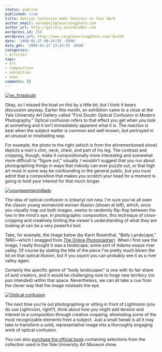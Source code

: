 ```yaml
---
status: publish
published: true
title: Optical Confusion Adds Interest to Your Work
author_email: aaron@singleservingphoto.com
author_url: http://gallery.aaronbieber.com
wordpress_id: 254
wordpress_url: http://www.singleservingphoto.com/?p=254
date: '2009-01-27 09:24:55 -0500'
date_gmt: '2009-01-27 13:24:55 -0500'
categories:
- Articles
tags:
- art
- composition
- exhibition
- news
comments: []
---
```

[![](/wp-content/uploads/2011/11/ex_firstdoubt-227x300.jpg "ex_firstdoubt")](/wp-content/uploads/2011/11/ex_firstdoubt.jpg)

Okay, so I missed the boat on this by a little bit, but I think it bears
discussion anyway. Earlier this month, an exhibition came to a close at
the Yale University Art Gallery called "First Doubt: Optical Confusion
in Modern Photography." Optical confusion refers to that effect you get
when you look at something and it isn't immediately apparent what it is.
The reaction is best when the subject matter is common and well-known,
but portrayed in an unusual or misleading way.

For example, the photo to the right (which is from the aforementioned
show) depicts a man's chin, neck, chest, and part of his leg. The
contrast and cropping, though, make it compositionally more interesting
and somewhat more difficult to "figure out," visually. I wouldn't
suggest that you run about photographing things in ways that nobody can
ever puzzle out, or that high art must in some way be confounding to the
general public, but you must admit that a composition that makes you
scratch your head for a moment is going to hold your interest for that
much longer.

[![](/wp-content/uploads/2011/11/youngwomanoldlady-213x300.jpg "youngwomanoldlady")](/wp-content/uploads/2011/11/youngwomanoldlady.jpg)

The idea of optical confusion is (clearly) not new. I'm sure you've all
seen the classic young woman/old woman illusion (shown at left), which,
once you visually map out both images, seems to randomly flip-flop
between the two in the mind's eye. In photographic composition, this
technique of close-cropping and creatively limiting the viewer's
understanding of what they are looking at can be a very powerful tool.

Take, for example, the image below (by Karin Rosenthal, "Belly
Landscape," 1980—which I snagged from [The Online
Photographer](http://theonlinephotographer.typepad.com/the_online_photographer/2009/01/in-photography.html)).
When I first saw the image, I really thought it was a landscape; some
sort of Adams-esque river valley. Of course by stating the title of the
piece I've pretty much blown the lid on that optical illusion, but if
you squint you can probably see it as a river valley again.

Certainly the specific genre of "body landscapes" is one with its fair
share of avid creators, and it would be challenging now to forge new
territory (no pun intended) within that space. Nevertheless, we can all
take a cue from the clever way that the image misleads the eye.

[![](/wp-content/uploads/2009/01/picture_3-300x231.png "Optical confusion")](/wp-content/uploads/2009/01/picture_3.png)

The next time you're out photographing or sitting in front of Lightroom
(you do use Lightroom, right?), think about how you might add tension
and interest to a composition through creative cropping, eliminating
some of the most recognizable elements from a subject. Just a small
tweak is all it may take to transform a solid, representative image into
a thoroughly engaging work of optical confusion.

You can also [purchase the official
book](http://www.amazon.com/First-Doubt-Photography-Selections-Collection/dp/0300141335)
containing selections from the collection used in the Yale University
Art Museum show.
